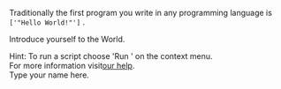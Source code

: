 Traditionally the first program you write in any programming language is `['"Hello World!"']` .  
  
Introduce yourself to the World.  
  
Hint: To run a script сhoose 'Run <name>' on the context menu.  
For more information visit[our help](https://www.jetbrains.com/help/pycharm/running-and-rerunning-applications.html).  
Type your name here.